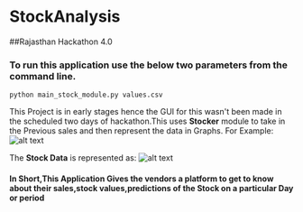 # StockAnalysis

##Rajasthan Hackathon 4.0
### To run this application use the below two parameters from the command line. 
```
python main_stock_module.py values.csv
```
This Project is in early stages hence the GUI for this wasn't been made in the scheduled two days of hackathon.This uses **Stocker** module to take in the Previous sales and then represent the data in Graphs.
For Example:
![alt text](https://cdn-images-1.medium.com/max/800/1*eDR_Jh0yvep3ds6wv4KQ5A.png)


The **Stock Data** is represented as:
![alt text](https://cdn-images-1.medium.com/max/1000/1*bZRtfGkcm5BA_VgGKkGiWw.png)

#### In Short,This Application Gives the vendors a platform to get to know about their sales,stock values,predictions of the Stock on a particular Day or period
